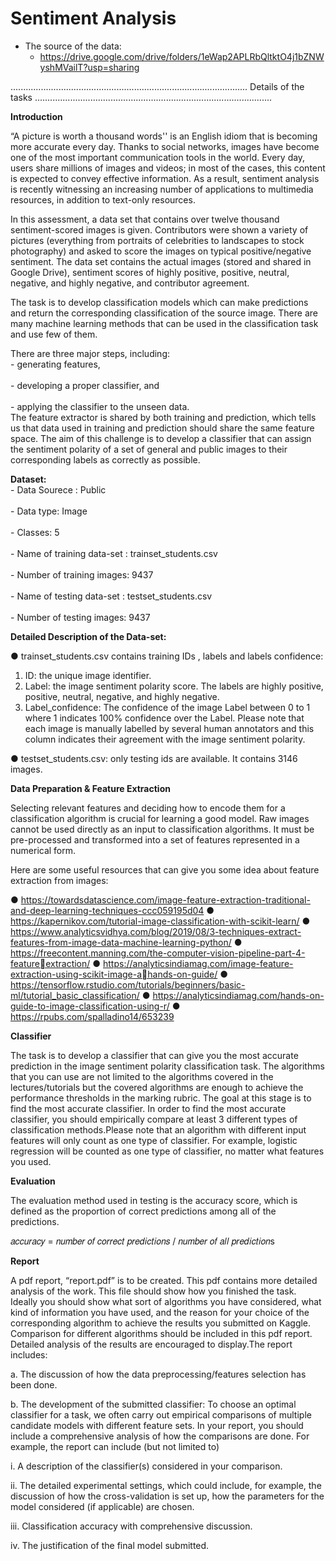 
# Sentiment Analysis

* The source of the data: 
	- https://drive.google.com/drive/folders/1eWap2APLRbQltktO4j1bZNWyshMVailT?usp=sharing

..............................................................................................
Details of the tasks
..............................................................................................

**Introduction**

“A picture is worth a thousand words'' is an English idiom that is becoming more accurate
every day. Thanks to social networks, images have become one of the most important
communication tools in the world. Every day, users share millions of images and videos; in
most of the cases, this content is expected to convey effective information. As a result,
sentiment analysis is recently witnessing an increasing number of applications to multimedia
resources, in addition to text-only resources.

In this assessment, a data set that contains over twelve thousand
sentiment-scored images is given. Contributors were shown a variety of pictures (everything from
portraits of celebrities to landscapes to stock photography) and asked to score the images
on typical positive/negative sentiment. The data set contains the actual images (stored and
shared in Google Drive), sentiment scores of highly positive, positive, neutral,
negative, and highly negative, and contributor agreement. 

The task is to develop classification models which can make predictions and return the corresponding classification
of the source image. There are many machine learning methods that can be used in the
classification task and use few of them.

There are three major steps, including:
<br>- generating features,</br>
<br>- developing a proper classifier, and</br> 
<br>- applying the classifier to the unseen data.</br> 
The feature extractor is shared by both training and prediction, which tells us that data used in training
and prediction should share the same feature space. The aim of this challenge is to develop
a classifier that can assign the sentiment polarity of a set of general and public images to
their corresponding labels as correctly as possible.

**Dataset:**
<br>- Data Sourece : Public</br>
<br>- Data type: Image</br>
<br>- Classes: 5</br>
<br>- Name of training data-set : trainset_students.csv</br>
<br>- Number of training images: 9437</br>
<br>- Name of testing data-set : testset_students.csv</br>
<br>- Number of testing images: 9437</br>

**Detailed Description of the Data-set:**

● trainset_students.csv contains training IDs , labels and labels confidence:

1) ID: the unique image identifier. 
2) Label: the image sentiment polarity score. The labels are highly positive,
positive, neutral, negative, and highly negative.
3) Label_confidence: The confidence of the image Label between 0 to 1 where 1
indicates 100% confidence over the Label. Please note that each image is
manually labelled by several human annotators and this column indicates
their agreement with the image sentiment polarity.

● testset_students.csv: only testing ids are available. It contains 3146 images.

**Data Preparation & Feature Extraction**

Selecting relevant features and deciding how to encode them for a classification algorithm is
crucial for learning a good model. Raw images cannot be used directly as an input to
classification algorithms. It must be pre-processed and transformed into a set of features
represented in a numerical form.

Here are some useful resources that can give you some idea about feature extraction from images:

● https://towardsdatascience.com/image-feature-extraction-traditional-and-deep-learning-techniques-ccc059195d04
● https://kapernikov.com/tutorial-image-classification-with-scikit-learn/
● https://www.analyticsvidhya.com/blog/2019/08/3-techniques-extract-features-from-image-data-machine-learning-python/
● https://freecontent.manning.com/the-computer-vision-pipeline-part-4-featureextraction/
● https://analyticsindiamag.com/image-feature-extraction-using-scikit-image-ahands-on-guide/
● https://tensorflow.rstudio.com/tutorials/beginners/basic-ml/tutorial_basic_classification/
● https://analyticsindiamag.com/hands-on-guide-to-image-classification-using-r/
● https://rpubs.com/spalladino14/653239

**Classifier**

The task is to develop a classifier that can give you the most accurate prediction in the
image sentiment polarity classification task. The algorithms that you can use are not limited
to the algorithms covered in the lectures/tutorials but the covered algorithms are enough to
achieve the performance thresholds in the marking rubric. The goal at this stage is to find the
most accurate classifier. In order to find the most accurate classifier, you should
empirically compare at least 3 different types of classification methods.Please note that an algorithm with
different input features will only count as one type of classifier. For example, logistic
regression will be counted as one type of classifier, no matter what features you used.

**Evaluation**

The evaluation method used in testing is the accuracy score, which is defined as the
proportion of correct predictions among all of the predictions.

𝑎𝑐𝑐𝑢𝑟𝑎𝑐𝑦 = 𝑛𝑢𝑚𝑏𝑒𝑟 𝑜𝑓 𝑐𝑜𝑟𝑟𝑒𝑐𝑡 𝑝𝑟𝑒𝑑𝑖𝑐𝑡𝑖𝑜𝑛𝑠 / 𝑛𝑢𝑚𝑏𝑒𝑟 𝑜𝑓 𝑎𝑙𝑙 𝑝𝑟𝑒𝑑𝑖𝑐𝑡𝑖𝑜𝑛s

**Report**

A pdf report, “report.pdf” is to be created. This pdf contains more detailed analysis of the
work. This file should show how you finished the task. Ideally you should show what
sort of algorithms you have considered, what kind of information you have used, and
the reason for your choice of the corresponding algorithm to achieve the results you
submitted on Kaggle. Comparison for different algorithms should be included in
this pdf report. Detailed analysis of the results are encouraged to display.The report includes:

a. The discussion of how the data preprocessing/features selection has been
done.

b. The development of the submitted classifier: To choose an optimal classifier
for a task, we often carry out empirical comparisons of multiple candidate
models with different feature sets. In your report, you should include a
comprehensive analysis of how the comparisons are done. For example, the
report can include (but not limited to)

i. A description of the classifier(s) considered in your comparison.

ii. The detailed experimental settings, which could include, for example,
the discussion of how the cross-validation is set up, how the
parameters for the model considered (if applicable) are chosen.

iii. Classification accuracy with comprehensive discussion.

iv. The justification of the final model submitted.

